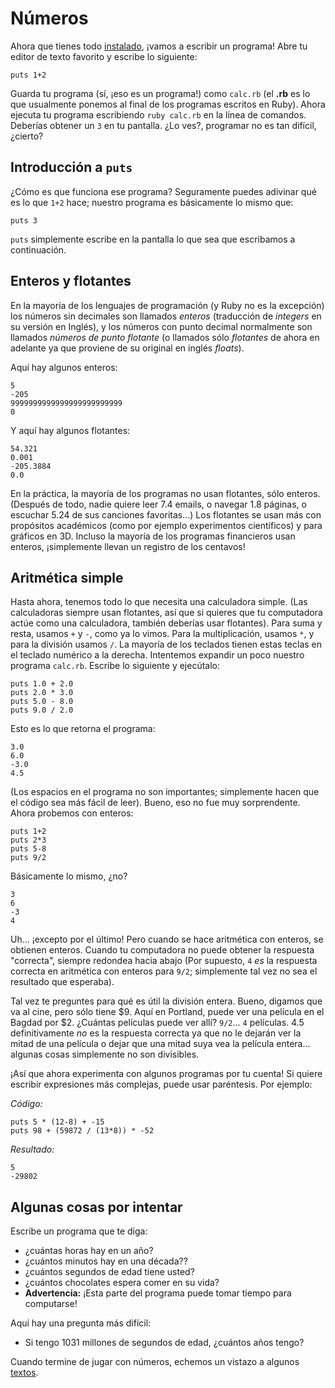 Números
=======

Ahora que tienes todo [instalado](https://github.com/rubyperu/aprende.a.programar/blob/master/capitulos/00-inicio.md#inicio),
¡vamos a escribir un programa! Abre tu editor de texto favorito y escribe lo
siguiente:

    puts 1+2

Guarda tu programa (sí, ¡eso es un programa!) como `calc.rb`
(el **.rb** es lo que usualmente ponemos al final de
los programas escritos en Ruby). Ahora ejecuta tu programa escribiendo
`ruby calc.rb` en la línea de comandos. Deberías obtener un `3`
en tu pantalla. ¿Lo ves?, programar no es tan difícil, ¿cierto?

## Introducción a `puts`

¿Cómo es que funciona ese programa? Seguramente puedes adivinar qué es lo que
`1+2` hace; nuestro programa es básicamente lo mismo que:

    puts 3

`puts` simplemente escribe en la pantalla lo que sea que escribamos a continuación.

## Enteros y flotantes

En la mayoría de los lenguajes de programación (y Ruby no es la excepción)
los números sin decimales son llamados *enteros* (traducción de *integers* en
su versión en Inglés), y los números con punto decimal normalmente son llamados
*números de punto flotante* (o llamados sólo *flotantes* de ahora en adelante ya
que proviene de su original en inglés *floats*).

Aquí hay algunos enteros:

    5
    -205
    9999999999999999999999999
    0

Y aquí hay algunos flotantes:

    54.321
    0.001
    -205.3884
    0.0

En la práctica, la mayoría de los programas no usan flotantes, sólo enteros.
(Después de todo, nadie quiere leer 7.4 emails, o navegar 1.8 páginas,
o escuchar 5.24 de sus canciones favoritas...) Los flotantes se usan más con
propósitos académicos (como por ejemplo experimentos científicos) y para
gráficos en 3D. Incluso la mayoría de los programas financieros usan enteros,
¡simplemente llevan un registro de los centavos!

Aritmética simple
-----------------

Hasta ahora, tenemos todo lo que necesita una calculadora simple.
(Las calculadoras siempre usan flotantes, así que si
quieres que tu computadora actúe como una calculadora, también deberías
usar flotantes). Para suma y resta, usamos `+` y `-`, como ya lo vimos.
Para la multiplicación, usamos `*`, y para la división usamos
`/`. La mayoría de los teclados tienen estas teclas en el
teclado numérico a la derecha. Intentemos expandir un poco
nuestro programa `calc.rb`. Escribe lo siguiente y ejecútalo:

    puts 1.0 + 2.0
    puts 2.0 * 3.0
    puts 5.0 - 8.0
    puts 9.0 / 2.0

Esto es lo que retorna el programa:

    3.0
    6.0
    -3.0
    4.5

(Los espacios en el programa no son importantes; simplemente
hacen que el código sea más fácil de leer). Bueno, eso no
fue muy sorprendente. Ahora probemos con enteros:

    puts 1+2
    puts 2*3
    puts 5-8
    puts 9/2

Básicamente lo mismo, ¿no?

    3
    6
    -3
    4

Uh... ¡excepto por el último!
Pero cuando se hace aritmética con enteros, se obtienen enteros.
Cuando tu computadora no puede obtener la respuesta "correcta",
siempre redondea hacia abajo (Por supuesto, `4` *es*
la respuesta correcta en aritmética con enteros para `9/2`;
simplemente tal vez no sea el resultado que esperaba).

Tal vez te preguntes para qué es útil la división entera. Bueno, digamos
que va al cine, pero sólo tiene $9. Aquí en Portland, puede ver una
película en el Bagdad por $2. ¿Cuántas películas puede ver allí?
`9/2`... `4` películas. 4.5 definitivamente *no*
es la respuesta correcta ya que no le dejarán ver la mitad de
una película o dejar que una mitad suya vea la película entera...
algunas cosas simplemente no son divisibles.

¡Así que ahora experimenta con algunos programas por tu cuenta!
Si quiere escribir expresiones más complejas, puede usar paréntesis.
Por ejemplo:

*Código:*

    puts 5 * (12-8) + -15
    puts 98 + (59872 / (13*8)) * -52

*Resultado:*

    5
    -29802

Algunas cosas por intentar
--------------------------

Escribe un programa que te diga:

* ¿cuántas horas hay en un año?
* ¿cuántos minutos hay en una década??
* ¿cuántos segundos de edad tiene usted?
* ¿cuántos chocolates espera comer en su vida?
* **Advertencia:** ¡Esta parte del programa puede tomar tiempo para computarse!

Aquí hay una pregunta más difícil:

* Si tengo 1031 millones de segundos de edad, ¿cuántos años tengo?

Cuando termine de jugar con números, echemos un vistazo
a algunos [textos](https://github.com/rubyperu/aprende.a.programar/blob/master/capitulos/02-textos.md#textos).
